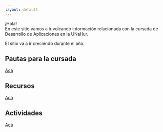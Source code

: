 ```yaml
---
layout: default
---
```


¡Hola!  
En este sitio vamos a ir volcando información relacionada con la cursada de Desarrollo de Aplicaciones en la UNaHur.

El sitio va a ir creciendo durante el año.


## Pautas para la cursada
[Acá](./pautas-para-la-cursada)

## Recursos
[Acá](./recursos)

## Actividades
[Acá](./actividades)

